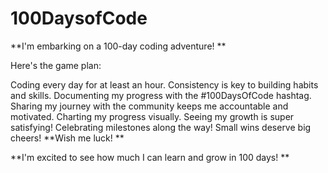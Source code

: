 # 100DaysofCode

**I'm embarking on a 100-day coding adventure!  **

Here's the game plan:

Coding every day for at least an hour. Consistency is key to building habits and skills.
Documenting my progress with the #100DaysOfCode hashtag. Sharing my journey with the community keeps me accountable and motivated.
Charting my progress visually. Seeing my growth is super satisfying!
Celebrating milestones along the way! Small wins deserve big cheers!
**Wish me luck! **

**I'm excited to see how much I can learn and grow in 100 days! **
